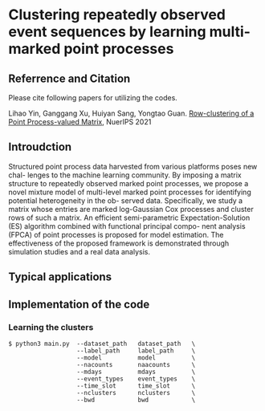 # Clustering repeatedly observed event sequences by learning multi-marked point processes

## Referrence and Citation

Please cite following papers for utilizing the codes.

Lihao Yin, Ganggang Xu, Huiyan Sang, Yongtao Guan. [Row-clustering of a Point Process-valued Matrix](https://arxiv.org/pdf/2110.01207.pdf), NuerIPS 2021


## Introudction
Structured point process data harvested from various platforms poses new chal- lenges to the machine learning community. By imposing a matrix structure to repeatedly observed marked point processes, we propose a novel mixture model of multi-level marked point processes for identifying potential heterogeneity in the ob- served data. Specifically, we study a matrix whose entries are marked log-Gaussian Cox processes and cluster rows of such a matrix. An efficient semi-parametric Expectation-Solution (ES) algorithm combined with functional principal compo- nent analysis (FPCA) of point processes is proposed for model estimation. The effectiveness of the proposed framework is demonstrated through simulation studies and a real data analysis.


## Typical applications

## Implementation of the code

### Learning the clusters

```
$ python3 main.py  --dataset_path   dataset_path   \
                   --label_path     label_path     \ 
                   --model          model          \
                   --nacounts       naacounts      \
                   --mdays          mdays          \
                   --event_types    event_types    \
                   --time_slot      time_slot      \
                   --nclusters      nclusters      \
                   --bwd            bwd            \
```
